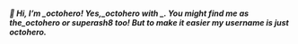 ##### 👋 Hi, I’m _octohero! Yes,_octohero with _. You might find me as the_octohero or superash8 too! But to make it easier my username is just octohero.


<!--
**octohero/octohero** is a ✨ _special_ ✨ repository because its `README.md` (this file) appears on your GitHub profile.

Here are some ideas to get you started:

-👋 Say hi
- 🔭 I’m currently working on ...
- 🌱 I’m currently learning ...
- 👯 I’m looking to collaborate on ...
- 🤔 I’m looking for help with ...
- 💬 Ask me about ...
- 📫 How to reach me: ...
- 😄 Pronouns: ...
- ⚡ Fun fact: ...
-->
